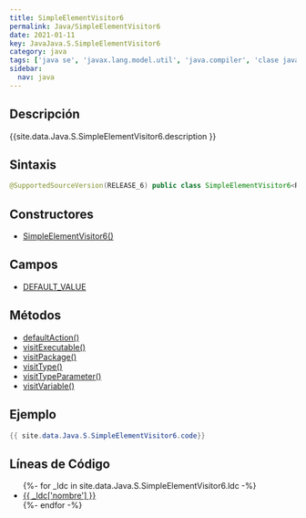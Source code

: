 ```yaml
---
title: SimpleElementVisitor6
permalink: Java/SimpleElementVisitor6
date: 2021-01-11
key: JavaJava.S.SimpleElementVisitor6
category: java
tags: ['java se', 'javax.lang.model.util', 'java.compiler', 'clase java', 'Java 1.6']
sidebar: 
  nav: java
---
```


## Descripción
{{site.data.Java.S.SimpleElementVisitor6.description }}

## Sintaxis
~~~java
@SupportedSourceVersion(RELEASE_6) public class SimpleElementVisitor6<R,P> extends AbstractElementVisitor6<R,P>
~~~

## Constructores
* [SimpleElementVisitor6()](/Java/SimpleElementVisitor6/SimpleElementVisitor6/)

## Campos
* [DEFAULT_VALUE](/Java/SimpleElementVisitor6/DEFAULT_VALUE)

## Métodos
* [defaultAction()](/Java/SimpleElementVisitor6/defaultAction)
* [visitExecutable()](/Java/SimpleElementVisitor6/visitExecutable)
* [visitPackage()](/Java/SimpleElementVisitor6/visitPackage)
* [visitType()](/Java/SimpleElementVisitor6/visitType)
* [visitTypeParameter()](/Java/SimpleElementVisitor6/visitTypeParameter)
* [visitVariable()](/Java/SimpleElementVisitor6/visitVariable)

## Ejemplo
~~~java
{{ site.data.Java.S.SimpleElementVisitor6.code}}
~~~

## Líneas de Código
<ul>
{%- for _ldc in site.data.Java.S.SimpleElementVisitor6.ldc -%}
   <li>
       <a href="{{_ldc['url'] }}">{{ _ldc['nombre'] }}</a>
   </li>
{%- endfor -%}
</ul>
